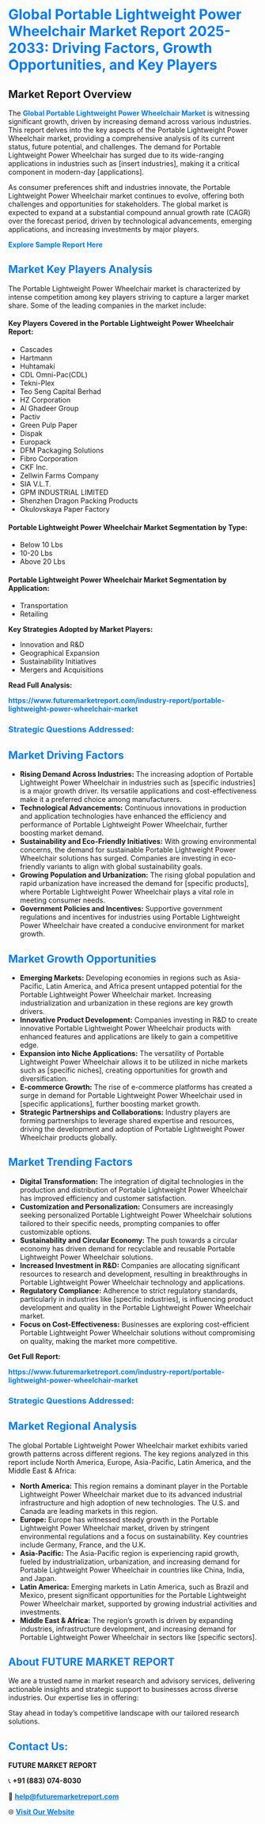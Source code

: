 <h1 style="color: #007BFF;">Global Portable Lightweight Power Wheelchair Market Report 2025-2033: Driving Factors, Growth Opportunities, and Key Players</h1>

<section id="overview">
<h2>Market Report Overview</h2>
<p>The <a href="https://www.futuremarketreport.com/industry-report/portable-lightweight-power-wheelchair-market" style="color: #007BFF; text-decoration: none;"><strong>Global Portable Lightweight Power Wheelchair Market</strong></a> is witnessing significant growth, driven by increasing demand across various industries. This report delves into the key aspects of the Portable Lightweight Power Wheelchair market, providing a comprehensive analysis of its current status, future potential, and challenges. The demand for Portable Lightweight Power Wheelchair has surged due to its wide-ranging applications in industries such as [insert industries], making it a critical component in modern-day [applications].</p>
<p>As consumer preferences shift and industries innovate, the Portable Lightweight Power Wheelchair market continues to evolve, offering both challenges and opportunities for stakeholders. The global market is expected to expand at a substantial compound annual growth rate (CAGR) over the forecast period, driven by technological advancements, emerging applications, and increasing investments by major players.</p>
</section>

<section id="overview">
<p><a href="https://www.futuremarketreport.com/request-sample/reportId=36701" style="color: #007BFF; text-decoration: none;"><strong>Explore Sample Report Here</strong></a></p>
</section>

<section id="key-players">
<h2 style="color: #007BFF;">Market Key Players Analysis</h2>
<p>The Portable Lightweight Power Wheelchair market is characterized by intense competition among key players striving to capture a larger market share. Some of the leading companies in the market include:</p>
<h4>Key Players Covered in the Portable Lightweight Power Wheelchair Report:</h4>
<ul><li>Cascades</li><li>Hartmann</li><li>Huhtamaki</li><li>CDL Omni-Pac(CDL)</li><li>Tekni-Plex</li><li>Teo Seng Capital Berhad</li><li>HZ Corporation</li><li>Al Ghadeer Group</li><li>Pactiv</li><li>Green Pulp Paper</li><li>Dispak</li><li>Europack</li><li>DFM Packaging Solutions</li><li>Fibro Corporation</li><li>CKF Inc.</li><li>Zellwin Farms Company</li><li>SIA V.L.T.</li><li>GPM INDUSTRIAL LIMITED</li><li>Shenzhen Dragon Packing Products</li><li>Okulovskaya Paper Factory</li></ul>
<h4>Portable Lightweight Power Wheelchair Market Segmentation by Type:</h4>
<ul><li>Below 10 Lbs</li><li>10-20 Lbs</li><li>Above 20 Lbs</li></ul>

<h4>Portable Lightweight Power Wheelchair Market Segmentation by Application:</h4>
<ul><li>Transportation</li><li>Retailing</li></ul>
<p><strong>Key Strategies Adopted by Market Players:</strong></p>
<ul>
<li>Innovation and R&D</li>
<li>Geographical Expansion</li>
<li>Sustainability Initiatives</li>
<li>Mergers and Acquisitions</li>
</ul>
</section>

<section>
<p><strong>Read Full Analysis: </strong></p><a href="https://www.futuremarketreport.com/industry-report/portable-lightweight-power-wheelchair-market" style="color: #007BFF; text-decoration: none;"><strong>https://www.futuremarketreport.com/industry-report/portable-lightweight-power-wheelchair-market</strong></a>
<h3 style="color: #007BFF;">Strategic Questions Addressed:</h3>
</section>

<section id="driving-factors">
<h2 style="color: #007BFF;">Market Driving Factors</h2>
<ul>
<li><strong>Rising Demand Across Industries:</strong> The increasing adoption of Portable Lightweight Power Wheelchair in industries such as [specific industries] is a major growth driver. Its versatile applications and cost-effectiveness make it a preferred choice among manufacturers.</li>
<li><strong>Technological Advancements:</strong> Continuous innovations in production and application technologies have enhanced the efficiency and performance of Portable Lightweight Power Wheelchair, further boosting market demand.</li>
<li><strong>Sustainability and Eco-Friendly Initiatives:</strong> With growing environmental concerns, the demand for sustainable Portable Lightweight Power Wheelchair solutions has surged. Companies are investing in eco-friendly variants to align with global sustainability goals.</li>
<li><strong>Growing Population and Urbanization:</strong> The rising global population and rapid urbanization have increased the demand for [specific products], where Portable Lightweight Power Wheelchair plays a vital role in meeting consumer needs.</li>
<li><strong>Government Policies and Incentives:</strong> Supportive government regulations and incentives for industries using Portable Lightweight Power Wheelchair have created a conducive environment for market growth.</li>
</ul>
</section>

<section id="growth-opportunities">
<h2 style="color: #007BFF;">Market Growth Opportunities</h2>
<ul>
<li><strong>Emerging Markets:</strong> Developing economies in regions such as Asia-Pacific, Latin America, and Africa present untapped potential for the Portable Lightweight Power Wheelchair market. Increasing industrialization and urbanization in these regions are key growth drivers.</li>
<li><strong>Innovative Product Development:</strong> Companies investing in R&D to create innovative Portable Lightweight Power Wheelchair products with enhanced features and applications are likely to gain a competitive edge.</li>
<li><strong>Expansion into Niche Applications:</strong> The versatility of Portable Lightweight Power Wheelchair allows it to be utilized in niche markets such as [specific niches], creating opportunities for growth and diversification.</li>
<li><strong>E-commerce Growth:</strong> The rise of e-commerce platforms has created a surge in demand for Portable Lightweight Power Wheelchair used in [specific applications], further boosting market growth.</li>
<li><strong>Strategic Partnerships and Collaborations:</strong> Industry players are forming partnerships to leverage shared expertise and resources, driving the development and adoption of Portable Lightweight Power Wheelchair products globally.</li>
</ul>
</section>

<section id="trending-factors">
<h2 style="color: #007BFF;">Market Trending Factors</h2>
<ul>
<li><strong>Digital Transformation:</strong> The integration of digital technologies in the production and distribution of Portable Lightweight Power Wheelchair has improved efficiency and customer satisfaction.</li>
<li><strong>Customization and Personalization:</strong> Consumers are increasingly seeking personalized Portable Lightweight Power Wheelchair solutions tailored to their specific needs, prompting companies to offer customizable options.</li>
<li><strong>Sustainability and Circular Economy:</strong> The push towards a circular economy has driven demand for recyclable and reusable Portable Lightweight Power Wheelchair solutions.</li>
<li><strong>Increased Investment in R&D:</strong> Companies are allocating significant resources to research and development, resulting in breakthroughs in Portable Lightweight Power Wheelchair technology and applications.</li>
<li><strong>Regulatory Compliance:</strong> Adherence to strict regulatory standards, particularly in industries like [specific industries], is influencing product development and quality in the Portable Lightweight Power Wheelchair market.</li>
<li><strong>Focus on Cost-Effectiveness:</strong> Businesses are exploring cost-efficient Portable Lightweight Power Wheelchair solutions without compromising on quality, making the market more competitive.</li>
</ul>
</section>

<section>
<p><strong>Get Full Report: </strong></p><a href="https://www.futuremarketreport.com/industry-report/portable-lightweight-power-wheelchair-market" style="color: #007BFF; text-decoration: none;"><strong>https://www.futuremarketreport.com/industry-report/portable-lightweight-power-wheelchair-market</strong></a>
<h3 style="color: #007BFF;">Strategic Questions Addressed:</h3>
</section>


<section id="regional-analysis">
<h2 style="color: #007BFF;">Market Regional Analysis</h2>
<p>The global Portable Lightweight Power Wheelchair market exhibits varied growth patterns across different regions. The key regions analyzed in this report include North America, Europe, Asia-Pacific, Latin America, and the Middle East & Africa:</p>
<ul>
<li><strong>North America:</strong> This region remains a dominant player in the Portable Lightweight Power Wheelchair market due to its advanced industrial infrastructure and high adoption of new technologies. The U.S. and Canada are leading markets in this region.</li>
<li><strong>Europe:</strong> Europe has witnessed steady growth in the Portable Lightweight Power Wheelchair market, driven by stringent environmental regulations and a focus on sustainability. Key countries include Germany, France, and the U.K.</li>
<li><strong>Asia-Pacific:</strong> The Asia-Pacific region is experiencing rapid growth, fueled by industrialization, urbanization, and increasing demand for Portable Lightweight Power Wheelchair in countries like China, India, and Japan.</li>
<li><strong>Latin America:</strong> Emerging markets in Latin America, such as Brazil and Mexico, present significant opportunities for the Portable Lightweight Power Wheelchair market, supported by growing industrial activities and investments.</li>
<li><strong>Middle East & Africa:</strong> The region’s growth is driven by expanding industries, infrastructure development, and increasing demand for Portable Lightweight Power Wheelchair in sectors like [specific sectors].</li>
</ul>
</section>

<footer>
<h2 style="color: #007BFF;">About FUTURE MARKET REPORT</h2>
<p>We are a trusted name in market research and advisory services, delivering actionable insights and strategic support to businesses across diverse industries. Our expertise lies in offering:</p>

<p>Stay ahead in today’s competitive landscape with our tailored research solutions.</p>

<h2 style="color: #007BFF;">Contact Us:</h2>
<p><strong>FUTURE MARKET REPORT</strong></p>
<p>📞 <strong>+91 (883) 074-8030</strong></p>
<p>📧 <strong><a href="mailto:help@futuremarketreport.com" style="color: #007BFF;">help@futuremarketreport.com</a></strong></p>
<p>🌐 <strong><a href="https://www.futuremarketreport.com/" style="color: #007BFF;">Visit Our Website</a></strong></p>
</footer>